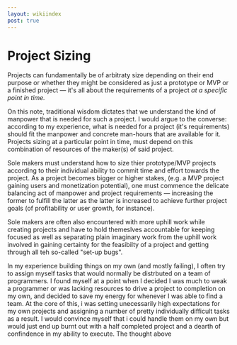 ```yaml
---
layout: wikiindex
post: true
---
```

# Project Sizing

Projects can fundamentally be of arbitraty size depending on their end purpose or whether they might be considered as just a prototype or MVP or a finished project — it's all about the requirements of a project *at a specific point in time.*

On this note, traditional wisdom dictates that we understand the kind of manpower that is needed for such a project. I would argue to the converse: according to my experience, what is needed for a project (it's requirements) should fit the manpower and concrete man-hours that are available for it. Projects sizing at a particular point in time, must depend on this combination of resources of the maker(s) of said project. 

Sole makers must understand how to size thier prototype/MVP projects according to their individual ability to commit time and effort towards the project. As a project becomes bigger or higher stakes, (e.g. a MVP project gaining users and monetization potential), one must commence the delicate balancing act of manpower and project requirements — increasing the former to fulfill the latter as the latter is increased to achieve further project goals (of profitability or user growth, for instance). 

Sole makers are often also encountered with more uphill work while creating projects and have to hold themeslves accountable for keeping focused as well as separating plain imaginary work from the uphill work involved in gaining certainty for the feasibilty of a project and getting through all teh so-called "set-up bugs".

In my experience building things on my own (and mostly failing), I often try to assign myself tasks that would normally be distrbuted on a team of programmers. I found myself at a point when I decided I was much to weak a programmer or was lacking resources to drive a project to completion on my own, and decided to save my energy for whenever I was able to find a team. At the core of this, i was setting unecessarily high expectations for my own projects and assigning a number of pretty individually difficult tasks as a result. I would convince myself that i could handle them on my own but would just end up burnt out with a half completed project and a dearth of confindence in my ability to execute. The thought above
